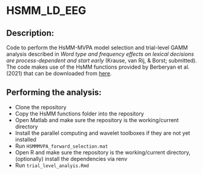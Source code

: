 # HSMM_LD_EEG

## Description:

Code to perform the HsMM-MVPA model selection and trial-level GAMM analysis described in *Word type and frequency effects on lexical decisions are process-dependent and start early* (Krause, van Rij, & Borst; submitted). The code
makes use of the HsMM functions provided by Berberyan et al. (2021) that can be downloaded from [here](https://osf.io/z49me/files/).

## Performing the analysis:

 - Clone the repository
 - Copy the HsMM functions folder into the repository
 - Open Matlab and make sure the repository is the working/current directory
 - Install the parallel computing and wavelet toolboxes if they are not yet installed
 - Run ``HSMMMVPA_forward_selection.mat``
 - Open R and make sure the repository is the working/current directory, (optionally) install the dependencies via renv
 - Run ``trial_level_analyis.Rmd``